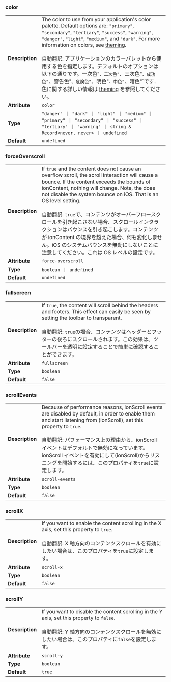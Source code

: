 ### color

|                 |                                                                                                                                                                                                                                                                                                                                                                                                                                                                                                                                                                     |
| --------------- | ------------------------------------------------------------------------------------------------------------------------------------------------------------------------------------------------------------------------------------------------------------------------------------------------------------------------------------------------------------------------------------------------------------------------------------------------------------------------------------------------------------------------------------------------------------------- |
| **Description** | The color to use from your application's color palette. Default options are: `"primary"`, `"secondary"`, `"tertiary"`, `"success"`, `"warning"`, `"danger"`, `"light"`, `"medium"`, and `"dark"`. For more information on colors, see [theming](/docs/theming/basics).<br /><br />自動翻訳: アプリケーションのカラーパレットから使用する色を指定します。デフォルトのオプションは以下の通りです。一次色"`、二次色"`、三次色"`、成功色"`、警告色"`、危険色"`、明色"`、中色"`、暗色"`です．色に関する詳しい情報は [theming](/docs/theming/basics) を参照してください。 |
| **Attribute**   | `color`                                                                                                                                                                                                                                                                                                                                                                                                                                                                                                                                                             |
| **Type**        | `"danger" ｜ "dark" ｜ "light" ｜ "medium" ｜ "primary" ｜ "secondary" ｜ "success" ｜ "tertiary" ｜ "warning" ｜ string & Record<never, never> ｜ undefined`                                                                                                                                                                                                                                                                                                                                                                                                       |
| **Default**     | `undefined`                                                                                                                                                                                                                                                                                                                                                                                                                                                                                                                                                         |

### forceOverscroll

|                 |                                                                                                                                                                                                                                                                                                                                                                                                                                                                                                                                                                        |
| --------------- | ---------------------------------------------------------------------------------------------------------------------------------------------------------------------------------------------------------------------------------------------------------------------------------------------------------------------------------------------------------------------------------------------------------------------------------------------------------------------------------------------------------------------------------------------------------------------- |
| **Description** | If `true` and the content does not cause an overflow scroll, the scroll interaction will cause a bounce. If the content exceeds the bounds of ionContent, nothing will change. Note, the does not disable the system bounce on iOS. That is an OS level setting.<br /><br />自動翻訳: `true`で、コンテンツがオーバーフロースクロールを引き起こさない場合、スクロールインタラクションはバウンスを引き起こします。コンテンツが ionContent の境界を超えた場合、何も変化しません。iOS のシステムバウンスを無効にしないことに注意してください。これは OS レベルの設定です。 |
| **Attribute**   | `force-overscroll`                                                                                                                                                                                                                                                                                                                                                                                                                                                                                                                                                     |
| **Type**        | `boolean ｜ undefined`                                                                                                                                                                                                                                                                                                                                                                                                                                                                                                                                                 |
| **Default**     | `undefined`                                                                                                                                                                                                                                                                                                                                                                                                                                                                                                                                                            |

### fullscreen

|                 |                                                                                                                                                                                                                                                                                                                  |
| --------------- | ---------------------------------------------------------------------------------------------------------------------------------------------------------------------------------------------------------------------------------------------------------------------------------------------------------------- |
| **Description** | If `true`, the content will scroll behind the headers and footers. This effect can easily be seen by setting the toolbar to transparent.<br /><br />自動翻訳: `true`の場合、コンテンツはヘッダーとフッターの後ろにスクロールされます。この効果は、ツールバーを透明に設定することで簡単に確認することができます。 |
| **Attribute**   | `fullscreen`                                                                                                                                                                                                                                                                                                     |
| **Type**        | `boolean`                                                                                                                                                                                                                                                                                                        |
| **Default**     | `false`                                                                                                                                                                                                                                                                                                          |

### scrollEvents

|                 |                                                                                                                                                                                                                                                                                                                                                                                       |
| --------------- | ------------------------------------------------------------------------------------------------------------------------------------------------------------------------------------------------------------------------------------------------------------------------------------------------------------------------------------------------------------------------------------- |
| **Description** | Because of performance reasons, ionScroll events are disabled by default, in order to enable them and start listening from (ionScroll), set this property to `true`.<br /><br />自動翻訳: パフォーマンス上の理由から、ionScroll イベントはデフォルトで無効になっています。ionScroll イベントを有効にして(ionScroll)からリスニングを開始するには、このプロパティを`true`に設定します。 |
| **Attribute**   | `scroll-events`                                                                                                                                                                                                                                                                                                                                                                       |
| **Type**        | `boolean`                                                                                                                                                                                                                                                                                                                                                                             |
| **Default**     | `false`                                                                                                                                                                                                                                                                                                                                                                               |

### scrollX

|                 |                                                                                                                                                                                                       |
| --------------- | ----------------------------------------------------------------------------------------------------------------------------------------------------------------------------------------------------- |
| **Description** | If you want to enable the content scrolling in the X axis, set this property to `true`.<br /><br />自動翻訳: X 軸方向のコンテンツスクロールを有効にしたい場合は、このプロパティを`true`に設定します。 |
| **Attribute**   | `scroll-x`                                                                                                                                                                                            |
| **Type**        | `boolean`                                                                                                                                                                                             |
| **Default**     | `false`                                                                                                                                                                                               |

### scrollY

|                 |                                                                                                                                                                                                          |
| --------------- | -------------------------------------------------------------------------------------------------------------------------------------------------------------------------------------------------------- |
| **Description** | If you want to disable the content scrolling in the Y axis, set this property to `false`.<br /><br />自動翻訳: Y 軸方向のコンテンツスクロールを無効にしたい場合は、このプロパティに`false`を設定します。 |
| **Attribute**   | `scroll-y`                                                                                                                                                                                               |
| **Type**        | `boolean`                                                                                                                                                                                                |
| **Default**     | `true`                                                                                                                                                                                                   |
